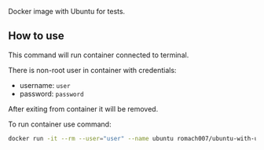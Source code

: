 Docker image with Ubuntu for tests.

## How  to use

This command will run container connected to terminal.

There is non-root user in container with credentials:

- username: `user`
- password: `password`

After exiting from container it will be removed.

To run container use command:

```bash
docker run -it --rm --user="user" --name ubuntu romach007/ubuntu-with-user /bin/bash
```